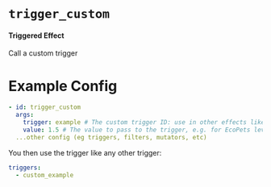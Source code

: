 # `trigger_custom`
#### Triggered Effect

Call a custom trigger

# Example Config
```yaml
- id: trigger_custom
  args:
    trigger: example # The custom trigger ID: use in other effects like custom_id (i.e. custom_example here)
    value: 1.5 # The value to pass to the trigger, e.g. for EcoPets levelling.
  ...other config (eg triggers, filters, mutators, etc)
```

You then use the trigger like any other trigger:
```yaml
triggers:
  - custom_example
```
